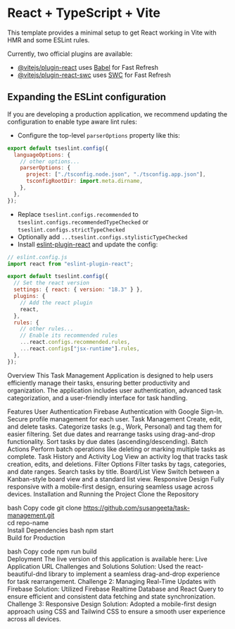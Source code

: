 # React + TypeScript + Vite

This template provides a minimal setup to get React working in Vite with HMR and some ESLint rules.

Currently, two official plugins are available:

- [@vitejs/plugin-react](https://github.com/vitejs/vite-plugin-react/blob/main/packages/plugin-react/README.md) uses [Babel](https://babeljs.io/) for Fast Refresh
- [@vitejs/plugin-react-swc](https://github.com/vitejs/vite-plugin-react-swc) uses [SWC](https://swc.rs/) for Fast Refresh

## Expanding the ESLint configuration

If you are developing a production application, we recommend updating the configuration to enable type aware lint rules:

- Configure the top-level `parserOptions` property like this:

```js
export default tseslint.config({
  languageOptions: {
    // other options...
    parserOptions: {
      project: ["./tsconfig.node.json", "./tsconfig.app.json"],
      tsconfigRootDir: import.meta.dirname,
    },
  },
});
```

- Replace `tseslint.configs.recommended` to `tseslint.configs.recommendedTypeChecked` or `tseslint.configs.strictTypeChecked`
- Optionally add `...tseslint.configs.stylisticTypeChecked`
- Install [eslint-plugin-react](https://github.com/jsx-eslint/eslint-plugin-react) and update the config:

```js
// eslint.config.js
import react from "eslint-plugin-react";

export default tseslint.config({
  // Set the react version
  settings: { react: { version: "18.3" } },
  plugins: {
    // Add the react plugin
    react,
  },
  rules: {
    // other rules...
    // Enable its recommended rules
    ...react.configs.recommended.rules,
    ...react.configs["jsx-runtime"].rules,
  },
});
```

Overview
This Task Management Application is designed to help users efficiently manage their tasks, ensuring better productivity and organization. The application includes user authentication, advanced task categorization, and a user-friendly interface for task handling.

Features
User Authentication
Firebase Authentication with Google Sign-In.
Secure profile management for each user.
Task Management
Create, edit, and delete tasks.
Categorize tasks (e.g., Work, Personal) and tag them for easier filtering.
Set due dates and rearrange tasks using drag-and-drop functionality.
Sort tasks by due dates (ascending/descending).
Batch Actions
Perform batch operations like deleting or marking multiple tasks as complete.
Task History and Activity Log
View an activity log that tracks task creation, edits, and deletions.
Filter Options
Filter tasks by tags, categories, and date ranges.
Search tasks by title.
Board/List View
Switch between a Kanban-style board view and a standard list view.
Responsive Design
Fully responsive with a mobile-first design, ensuring seamless usage across devices.
Installation and Running the Project
Clone the Repository

bash
Copy code
git clone https://github.com/susangeeta/task-management.git  
cd repo-name  
Install Dependencies
bash
npm start  
Build for Production

bash
Copy code
npm run build  
Deployment
The live version of this application is available here:
Live Application URL
Challenges and Solutions
Solution: Used the react-beautiful-dnd library to implement a seamless drag-and-drop experience for task rearrangement.
Challenge 2: Managing Real-Time Updates with Firebase
Solution: Utilized Firebase Realtime Database and React Query to ensure efficient and consistent data fetching and state synchronization.
Challenge 3: Responsive Design
Solution: Adopted a mobile-first design approach using CSS and Tailwind CSS to ensure a smooth user experience across all devices.
